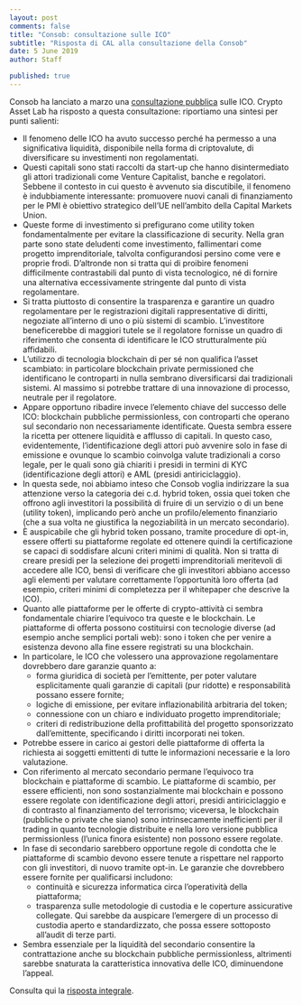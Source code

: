 ```yaml
---
layout: post
comments: false
title: "Consob: consultazione sulle ICO"
subtitle: "Risposta di CAL alla consultazione della Consob"
date: 5 June 2019
author: Staff

published: true
---
```


Consob ha lanciato a marzo una [consultazione pubblica](http://www.consob.it/documents/46180/46181/doc_disc_20190319.pdf/64251cef-d363-4442-9685-e9ff665323cf) sulle ICO. Crypto Asset Lab ha risposto a questa consultazione: riportiamo una sintesi per punti
salienti:

- Il fenomeno delle ICO ha avuto successo perché ha permesso a una significativa liquidità,
disponibile nella forma di criptovalute, di diversificare su investimenti non regolamentati.
- Questi capitali sono stati raccolti da start-up che hanno disintermediato gli attori tradizionali
come Venture Capitalist, banche e regolatori. Sebbene il contesto in cui questo è avvenuto sia
discutibile, il fenomeno è indubbiamente interessante: promuovere nuovi canali di finanziamento
per le PMI è obiettivo strategico dell’UE nell’ambito della Capital Markets Union.
- Queste forme di investimento si prefigurano come utility token fondamentalmente per
evitare la classificazione di security. Nella gran parte sono state deludenti come investimento,
fallimentari come progetto imprenditoriale, talvolta configurandosi persino come
vere e proprie frodi. D’altronde non si tratta qui di proibire fenomeni difficilmente
contrastabili dal punto di vista tecnologico, né di fornire una alternativa eccessivamente
stringente dal punto di vista regolamentare.
- Si tratta piuttosto di consentire la trasparenza e garantire un quadro regolamentare
per le registrazioni digitali rappresentative di diritti, negoziate all’interno di uno o
più sistemi di scambio. L’investitore beneficerebbe di maggiori tutele se il regolatore
fornisse un quadro di riferimento che consenta di identificare le ICO strutturalmente più affidabili.
- L’utilizzo di tecnologia blockchain di per sé non qualifica l’asset scambiato:
in particolare blockchain private permissioned che identificano le controparti in nulla
sembrano diversificarsi dai tradizionali sistemi. Al massimo si potrebbe trattare di
una innovazione di processo, neutrale per il regolatore.
- Appare opportuno ribadire invece l’elemento chiave del successo delle ICO:
blockchain pubbliche permissionless, con controparti che operano sul secondario
non necessariamente identificate. Questa sembra essere la ricetta per ottenere
liquidità e afflusso di capitali. In questo caso, evidentemente, l’identificazione degli
attori può avvenire solo in fase di emissione e ovunque lo scambio coinvolga valute
tradizionali a corso legale, per le quali sono già chiariti i presidi in termini di KYC
(identificazione degli attori) e AML (presidi antiriciclaggio).
- In questa sede, noi abbiamo inteso che Consob voglia indirizzare la sua attenzione
verso la categoria dei c.d. hybrid token, ossia quei token che offrono agli investitori
la possibilità di fruire di un servizio o di un bene (utility token), implicando però
anche un profilo/elemento finanziario (che a sua volta ne giustifica la negoziabilità
in un mercato secondario).
- È auspicabile che gli hybrid token possano, tramite procedure di opt-in,
essere offerti su piattaforme regolate ed ottenere quindi la certificazione se capaci di
soddisfare alcuni criteri minimi di qualità. Non si tratta di creare presidi per la
selezione dei progetti imprenditoriali meritevoli di accedere alle ICO,
bensì di verificare che gli investitori abbiano accesso agli elementi per valutare correttamente
l’opportunità loro offerta (ad esempio, criteri minimi di completezza per il whitepaper che descrive la ICO).
- Quanto alle piattaforme per le offerte di crypto-attività ci sembra fondamentale
chiarire l’equivoco tra queste e le blockchain. Le piattaforme di offerta possono
costituirsi con tecnologie diverse (ad esempio anche semplici portali web): sono i
token che per venire a esistenza devono alla fine essere registrati su una blockchain.
- In particolare, le ICO che volessero una approvazione regolamentare dovrebbero
dare garanzie quanto a:
  - forma giuridica di società per l’emittente, per poter valutare esplicitamente
  quali garanzie di capitali (pur ridotte) e responsabilità possano essere fornite;
  - logiche di emissione, per evitare inflazionabilità arbitraria del token;
  - connessione con un chiaro e individuato progetto imprenditoriale;
  - criteri di redistribuzione della profittabilità del progetto sponsorizzato
    dall’emittente, specificando i diritti incorporati nei token.
- Potrebbe essere in carico ai gestori delle piattaforme di offerta la richiesta ai soggetti emittenti di tutte le informazioni necessarie e la loro valutazione.
- Con riferimento al mercato secondario permane l’equivoco tra blockchain e piattaforme di scambio. Le piattaforme di scambio, per essere efficienti, non sono sostanzialmente mai blockchain e possono essere regolate con identificazione degli
attori, presidi antiriciclaggio e di contrasto al finanziamento del terrorismo; viceversa, le blockchain (pubbliche o private che siano) sono intrinsecamente inefficienti per il trading in quanto tecnologie distribuite e nella loro versione pubblica
permissionless (l’unica finora esistente) non possono essere regolate.
- In fase di secondario sarebbero opportune regole di condotta che le piattaforme di
scambio devono essere tenute a rispettare nel rapporto con gli investitori, di nuovo
tramite opt-in. Le garanzie che dovrebbero essere fornite per qualificarsi includono:
  - continuità e sicurezza informatica circa l’operatività della piattaforma;
  - trasparenza sulle metodologie di custodia e le coperture assicurative collegate.
  Qui sarebbe da auspicare l’emergere di un processo di custodia aperto e standardizzato,
  che possa essere sottoposto all’audit di terze parti.
- Sembra essenziale per la liquidità del secondario consentire la contrattazione anche
su blockchain pubbliche permissionless, altrimenti sarebbe snaturata la caratteristica innovativa delle ICO, diminuendone l’appeal.

Consulta qui la [risposta integrale](https://cryptoassetlab.diseade.unimib.it/docs/20190605/Risposta-Consob.pdf).
